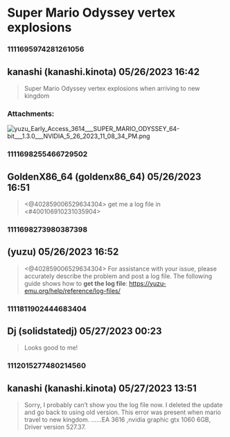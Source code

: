 # Super Mario Odyssey vertex explosions
### 1111695974281261056
## kanashi (kanashi.kinota) 05/26/2023 16:42 

> Super Mario Odyssey vertex explosions when arriving to new kingdom
### Attachments: 
![yuzu_Early_Access_3614___SUPER_MARIO_ODYSSEY_64-bit___1.3.0___NVIDIA_5_26_2023_11_08_34_PM.png](https://yuzudiscordbackup.s3.us-west-2.amazonaws.com/files-media/1111695974281261056_yuzu_Early_Access_3614___SUPER_MARIO_ODYSSEY_64-bit___1.3.0___NVIDIA_5_26_2023_11_08_34_PM.png)

### 1111698255466729502
## GoldenX86_64 (goldenx86_64) 05/26/2023 16:51 

> <@402859006529634304> get me a log file in <#400106910231035904>

### 1111698273980387398
##  (yuzu) 05/26/2023 16:52 

> <@402859006529634304> For assistance with your issue, please accurately describe the problem and post a log file. The following guide shows how to __get the log file__: <https://yuzu-emu.org/help/reference/log-files/>

### 1111811902444683404
## Dj (solidstatedj) 05/27/2023 00:23 

> Looks good to me!

### 1112015277480214560
## kanashi (kanashi.kinota) 05/27/2023 13:51 

> Sorry, I probably can’t show you the log file now. I deleted the update and go back to using old version. This error was present when mario travel to new kingdom. ……EA 3616 ,nvidia graphic gtx 1060 6GB, Driver version 527.37.

